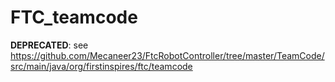 # FTC_teamcode

**DEPRECATED**: see https://github.com/Mecaneer23/FtcRobotController/tree/master/TeamCode/src/main/java/org/firstinspires/ftc/teamcode
